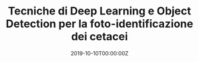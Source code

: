 ---
title: "Tecniche di Deep Learning e Object Detection per la foto-identificazione dei cetacei"
authors: ""
date: "2019-10-10T00:00:00Z"
#doi: "10.3390/electronics9050758"

# Schedule page publish date (NOT publication's date).
# publishDate: "2020-04-10T00:00:00Z"

# Publication type.
# Legend: 0 = Uncategorized; 1 = Conference paper; 2 = Journal article;
# 3 = Preprint / Working Paper; 4 = Report; 5 = Book; 6 = Book section;
# 7 = Thesis; 8 = Patent
publication_types: ["7"]

# Publication name and optional abbreviated publication name.
publication: "Bachelor Thesis"
# publication_short: In *Electronics 2020, 9, 758*

# abstract: "We present a machine learning approach for model-independent new physics searches.
# The corresponding algorithm is powered by recent large-scale implementations of kernel
# methods, nonparametric learning algorithms that can approximate any continuous function
# given enough data. Based on the original proposal by D’Agnolo and Wulzer [1], the model
# evaluates the compatibility between experimental data and a reference model, by implementing a hypothesis testing procedure based on the likelihood ratio. Model-independence
# is enforced by avoiding any prior assumption about the presence or shape of new physics
# components in the measurements. We show that our approach has dramatic advantages
# compared to neural network implementations in terms of training times and computational
# resources, while maintaining comparable performances. In particular, we conduct our tests
# on higher dimensional datasets, a step forward with respect to previous studies."

# Summary. An optional shortened abstract.
#summary: A novel algorithm for the detection of dorsal fins is presented in the context of a fully automated pipeline for the photo-identification of Risso’s dolphins. A lightweight convolutional neural network (CNN) architecture is proposed to recognize fins among cropped images, filtering the inputs for the photo-identification algorithm.

tags:
- Deep learning
- Computer vision
- Cetaceans
featured: false

links:
# - name: Custom Link
# url: 'https://github.com/gvlos/Tesi-triennale'
url_pdf: 'https://github.com/gvlos/Tesi-triennale/blob/master/BS_Thesis_github_version.pdf'
# url_code: '#'
# url_dataset: '#'
# url_poster: 'https://gvlosapio.netlify.app/publication/journal-article/poster.pdf'
# url_project: ''
url_slides: 'https://github.com/gvlos/Tesi-triennale/blob/master/Presentation.pdf'
# url_source: '#'
# url_video: 'https://weconf.eu/imeko-metrosea-2020/presentation/lightweight-and-efficient-convolutional-neural-networks-for-recognition-of-dolphin-dorsal-fins'

# Featured image
# To use, add an image named `featured.jpg/png` to your page's folder. 
image: 
  caption: ''
  focal_point: ""
  preview_only: false

# Associated Projects (optional).
#   Associate this publication with one or more of your projects.
#   Simply enter your project's folder or file name without extension.
#   E.g. `internal-project` references `content/project/internal-project/index.md`.
#   Otherwise, set `projects: []`.
projects: []

# Slides (optional).
#   Associate this publication with Markdown slides.
#   Simply enter your slide deck's filename without extension.
#   E.g. `slides: "example"` references `content/slides/example/index.md`.
#   Otherwise, set `slides: ""`.
slides: ""
---